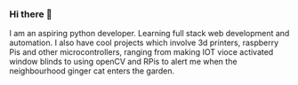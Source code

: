### Hi there 👋

I am an aspiring python developer.
Learning full stack web development and automation.
I also have cool projects which involve 3d printers, raspberry Pis and other microcontrollers, ranging from making IOT vioce activated window blinds to using openCV and RPis to alert me when the neighbourhood ginger cat enters the garden.

<!--
**sbb12/sbb12** is a ✨ _special_ ✨ repository because its `README.md` (this file) appears on your GitHub profile.

Here are some ideas to get you started:

- 🔭 I’m currently working on ...
- 🌱 I’m currently learning ...
- 👯 I’m looking to collaborate on ...
- 🤔 I’m looking for help with ...
- 💬 Ask me about ...
- 📫 How to reach me: ...
- 😄 Pronouns: ...
- ⚡ Fun fact: ...
-->
